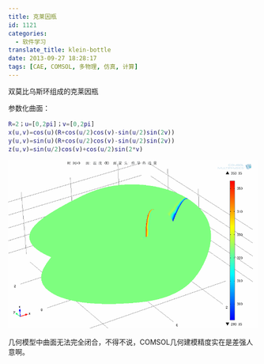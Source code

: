 ```yaml
---
title: 克莱因瓶
id: 1121
categories:
  - 软件学习
translate_title: klein-bottle
date: 2013-09-27 18:28:17
tags: [CAE, COMSOL, 多物理, 仿真, 计算]
---
```


双莫比乌斯环组成的克莱因瓶

参数化曲面：

```matlab
R=2；u=[0,2pi]；v=[0,2pi]
x(u,v)=cos(u)(R+cos(u/2)cos(v)-sin(u/2)sin(2v))
y(u,v)=sin(u)(R+cos(u/2)cos(v)-sin(u/2)sin(2v))
z(u,v)=sin(u/2)cos(v)+cos(u/2)sin(2*v)
```


![](/assets/img/blogimgs/cax/mobius_strip_klein_bottle.gif) 

几何模型中曲面无法完全闭合，不得不说，COMSOL几何建模精度实在是差强人意啊。
